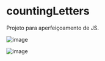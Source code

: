 # countingLetters
Projeto para aperfeiçoamento de JS.

![image](https://user-images.githubusercontent.com/86863919/204613439-413066fa-d8cf-4b75-95f9-54313647206f.png)

![image](https://user-images.githubusercontent.com/86863919/204613492-854814a6-2e95-4f8c-96fc-7c92023649dc.png)
